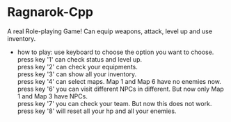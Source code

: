 # Ragnarok-Cpp
A real Role-playing Game! Can equip weapons, attack, level up and use inventory.

* how to play:
 use keyboard to choose the option you want to choose.<br>
 press key '1' can check status and level up.<br>
 press key '2' can check your equipments.<br>
 press key '3' can show all your inventory.<br>
 press key '4' can select maps. Map 1 and Map 6 have no enemies now.<br>
 press key '6' you can visit different NPCs in different. But now only Map 1 and Map 3 have NPCs.<br>
 press key '7' you can check your team. But now this does not work.<br>
 press key '8' will reset all your hp and all your enemies.<br>
